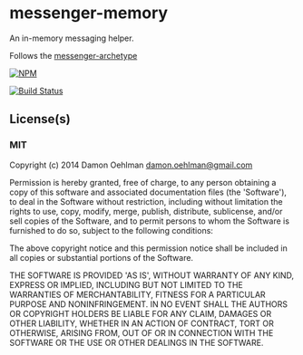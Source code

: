 # messenger-memory

An in-memory messaging helper.

Follows the [messenger-archetype](https://github.com/DamonOehlman/messenger-archetype)

[![NPM](https://nodei.co/npm/messenger-memory.png)](https://nodei.co/npm/messenger-memory/)

[![Build Status](https://img.shields.io/travis/DamonOehlman/messenger-memory.svg?branch=master)](https://travis-ci.org/DamonOehlman/messenger-memory) 


## License(s)

### MIT

Copyright (c) 2014 Damon Oehlman <damon.oehlman@gmail.com>

Permission is hereby granted, free of charge, to any person obtaining
a copy of this software and associated documentation files (the
'Software'), to deal in the Software without restriction, including
without limitation the rights to use, copy, modify, merge, publish,
distribute, sublicense, and/or sell copies of the Software, and to
permit persons to whom the Software is furnished to do so, subject to
the following conditions:

The above copyright notice and this permission notice shall be
included in all copies or substantial portions of the Software.

THE SOFTWARE IS PROVIDED 'AS IS', WITHOUT WARRANTY OF ANY KIND,
EXPRESS OR IMPLIED, INCLUDING BUT NOT LIMITED TO THE WARRANTIES OF
MERCHANTABILITY, FITNESS FOR A PARTICULAR PURPOSE AND NONINFRINGEMENT.
IN NO EVENT SHALL THE AUTHORS OR COPYRIGHT HOLDERS BE LIABLE FOR ANY
CLAIM, DAMAGES OR OTHER LIABILITY, WHETHER IN AN ACTION OF CONTRACT,
TORT OR OTHERWISE, ARISING FROM, OUT OF OR IN CONNECTION WITH THE
SOFTWARE OR THE USE OR OTHER DEALINGS IN THE SOFTWARE.

